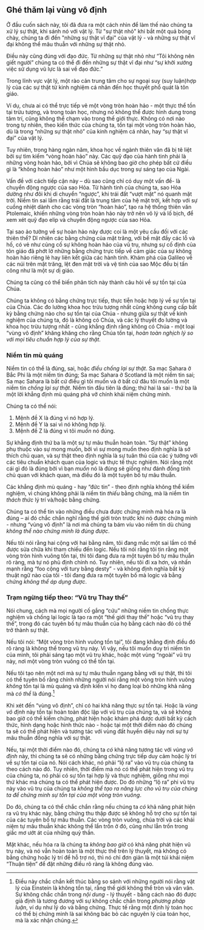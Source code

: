 ## Ghé thăm lại vùng vô định

Ở đầu cuốn sách này, tôi đã đưa ra một cách nhìn để làm thế nào chúng ta xử lý sự thật, khi sánh nó với vật lý. Từ "sự thật nhỏ" khi bắt một quả bóng chày, chúng ta đi đến "những sự thật vĩ đại" của vật lý - và những sự thật vĩ đại không thể mâu thuẫn với những sự thật nhỏ.

Điều này cũng đúng với đạo đức. Từ những sự thật nhỏ như “Tôi không nên giết người” chúng ta có thể đi đến những sự thật vĩ đại như “sự khởi xướng việc sử dụng vũ lực là sai về đạo đức.”

Trong lĩnh vực vật lý, một rào cản trung tâm cho sự ngoại suy (suy luận)hợp lý của các sự thật từ kinh nghiệm cá nhân đến học thuyết phổ quát là tôn giáo.

Ví dụ, chưa ai có thể trực tiếp vẽ một vòng tròn hoàn hảo - một thực thể tồn tại trừu tượng, và trong toán học, nhưng nó không thể được hình dung trong tâm trí, cũng không thể chạm vào trong thế giới thực. Không có nơi nào trong tự nhiên, theo kiến thức của chúng ta, tồn tại một vòng tròn hoàn hảo, dù là trong “những sự thật nhỏ” của kinh nghiệm cá nhân, hay “sự thật vĩ đại” của vật lý.

Tuy nhiên, trong hàng ngàn năm, khoa học về ngành thiên văn đã bị tê liệt bởi sự tìm kiếm “vòng hoàn hảo” này. Các quỹ đạo của hành tinh phải là những vòng hoàn hảo, bởi vì Chúa sẽ không bao giờ cho phép bất cứ điều gì là “không hoàn hảo” như một hình bầu dục trong sự sáng tạo của Ngài.

Vấn đề với cách tiếp cận này – dù sao cũng chỉ có duy một vấn đề- là chuyển động ngược của sao Hỏa. Từ hành tinh của chúng ta, sao Hỏa dường như đôi khi di chuyển “ngược”, khi trái đất “vượt mặt” nó quanh mặt trời. Niềm tin sai lầm rằng trái đất là trung tâm của hệ mặt trời, kết hợp với sự cuồng nhiệt dành cho các vòng tròn “hoàn hảo”, tạo ra hệ thống thiên văn Ptolemaic, khiến những vòng tròn hoàn hảo này trở nên vô lý và lố bịch, để xem xét quỹ đạo elip và chuyển động ngược của sao Hỏa.

Tại sao ảo tưởng về sự hoàn hảo này được coi là một yêu cầu đối với các thiên thể? Dĩ nhiên các bằng chứng của mặt trăng, với bề mặt đầy các lỗ và hố, có vẻ như củng cố sự không hoàn hảo của vũ trụ, nhưng sự cố định của tôn giáo đã phớt lờ  những bằng chứng trực tiếp về cảm giác của sự không hoàn hảo riêng lẻ hay liên kết giữa các hành tinh. Khám phá của Galileo về các núi trên mặt trăng, lệt đen mặt trời và vệ tinh của sao Mộc đều bị tấn công như là một sự dị giáo.

Chúng ta cũng có thể biến phân tích này thành câu hỏi về sự tồn tại của Chúa.

Chúng ta không có bằng chứng trực tiếp, thực tiễn hoặc hợp lý về sự tồn tại của Chúa. Các đo lường khoa học trừu tượng nhất cũng không cung cấp bất kỳ bằng chứng nào cho sự tồn tại của Chúa - nhưng giữa sự thật về kinh nghiệm của chúng ta, đó là không có Chúa, và các lý thuyết đo lường và khoa học trừu tượng nhất - cũng khẳng định rằng không có Chúa - một loại “vùng vô định” khăng khăng cho rằng Chúa  tồn tại, *hoàn toàn nghịch lý so với mọi tiêu chuẩn hợp lý của sự thật*.

### Niềm tin mù quáng

Niềm tin có thể là đúng, sai, hoặc *điều chống lại sự thật*. Sa mạc Sahara ở Bắc Phi là một niềm tin đúng; Sa mạc Sahara ở Scotland là một niềm tin sai; Sa mạc Sahara là bất cứ điều gì tôi muốn và ở bất cứ đâu tôi muốn là một niềm tin *chống lại sự thật*. Niềm tin đầu tiên là đúng; thứ hai là sai - thứ ba là một lời khẳng định mù quáng phá vỡ chính khái niệm chứng minh.

Chúng ta có thể nói:

1. Mệnh đề X là đúng vì nó hợp lý.
2. Mệnh đề Y là sai vì nó không hợp lý.
3. Mệnh đề Z là đúng vì tôi *muốn* nó đúng.

Sự khẳng định thứ ba là một sự tự mâu thuẫn hoàn toàn. “Sự thật” không phụ thuộc vào sự mong muốn, bởi vì sự mong muốn theo định nghĩa là sở thích chủ quan, và sự thật theo định nghĩa là sự tuân thủ của các ý tưởng với các tiêu chuẩn khách quan của logic và thực tế thực nghiệm. Nói rằng một cái gì đó là đúng bởi vì bạn *muốn* nó là đúng sẽ giống như đánh đồng tính chủ quan với khách quan, mà điều đó là một tuyên bố tự mâu thuẫn.

Các khẳng định mù quáng - hay “đức tin” - theo định nghĩa không thể kiểm nghiệm, vì chúng không phải là niềm tin *thiếu* bằng chứng, mà là niềm tin *thách thức* lý trí và/hoặc bằng chứng.

Chúng ta có thể tin vào những điều chưa được chứng minh mà hóa ra là đúng – ai đó chắc chắn nghĩ rằng thế giới tròn trước khi nó được chứng minh - nhưng “vùng vô định” là nơi  mà chúng ta bám víu vào niềm tin dù chúng *không thể nào chứng minh là đúng được*.

Nếu tôi nói rằng hai cộng với hai bằng năm, tôi đang mắc một sai lầm có thể được sửa chữa khi tham chiếu đến logic. Nếu tôi nói rằng tôi tin rằng một vòng tròn hình vuông tồn tại, thì tôi đang đưa ra một tuyên bố tự mâu thuẫn rõ ràng, mà tự nó phủ định chính nó. Tuy nhiên, nếu tôi đi xa hơn, và nhấn mạnh rằng “foo cộng với tury bằng desty” - và không định nghĩa bất kỳ thuật ngữ nào của tôi - tôi đang đưa ra một tuyên bố mà logic và bằng chứng *không thể áp dụng được*.

### Trạm ngừng tiếp theo: “Vũ trụ Thay thế”

Nói chung, cách mà mọi người cố gắng “cứu” những niềm tin chống thực nghiệm và chống lại logic là tạo ra một “thế giới thay thế” hoặc “vũ trụ thay thế”, trong đó các tuyên bố tự mâu thuẫn của họ bằng cách nào đó có thể trở thành sự thật.

Nếu tôi nói: “Một vòng tròn hình vuông tồn tại”, tôi đang khẳng định điều đó rõ ràng là không thể trong vũ trụ này. Vì vậy, nếu tôi muốn duy trì niềm tin của mình, tôi phải sáng tạo một vũ trụ khác, hoặc một vùng “ngoài” vũ trụ này, nơi một vòng tròn vuông có thể tồn tại.

Nếu tôi tạo nên một nơi mà sự tự mâu thuẫn ngang bằng với sự thật, thì tôi có thể tuyên bố rằng chính những người nói rằng một vòng tròn hình vuông *không* tồn tại là mù quáng và định kiến vì họ đang loại bỏ những khả năng mà *có thể* là đúng.[^1]

Khi xét đến “vùng vô định”, chỉ có hai khả năng thực sự tồn tại. Hoặc là *vùng vô định* này tồn tại hoàn toàn độc lập với vũ trụ của chúng ta, và sẽ không bao giờ có thể kiểm chứng, phát hiện hoặc khám phá được dưới bất kỳ cách thức, hình dạng hoặc hình thức nào - hoặc tại một thời điểm nào đó chúng ta sẽ có thể phát hiện và tương tác với vùng đất huyền diệu này nơi sự tự mâu thuẫn đồng nghĩa với sự thật.

Nếu, tại một thời điểm nào đó, chúng ta *có* khả năng tương tác với *vùng vô định* này, thì chúng ta sẽ có những bằng chứng trực tiếp duy cảm hoặc lý trí về sự tồn tại của nó. Nói cách khác, nó phải “lộ ra” vào vũ trụ của chúng ta theo cách nào đó. Tuy nhiên, thời điểm mà nó có thể phát hiện trong vũ trụ của chúng ta, nó phải có sự tồn tại hợp lý và thực nghiệm, giống như mọi thứ khác mà chúng ta có thể phát hiện được. Do đó những “lộ ra” phi vũ trụ này vào vũ trụ của chúng ta *không thể tạo ra năng lực cho vũ trụ của chúng ta để chứng minh sự tồn tại của một vòng tròn vuông*.

Do đó, chúng ta có thể chắc chắn rằng nếu chúng ta *có* khả năng phát hiện ra vũ trụ khác này, bằng chứng thu thập được sẽ không hỗ trợ cho sự tồn tại của các tuyên bố tự mâu thuẫn. Các vòng tròn vuông, chúa trời và các khái niệm tự mâu thuẫn khác không thể lẩn trốn ở đó, cũng như lẫn trốn trong giấc mơ ướt át của những quỷ thần.

Mặt khác, nếu hóa ra là chúng ta *không bao giờ* có khả năng phát hiện vũ trụ này, và nó vẫn hoàn toàn là một thực thể trên lý thuyết, mà không có bằng chứng hoặc lý trí để hỗ trợ nó, thì nó chỉ đơn giản là một túi khái niệm “Thuận tiện” để đặt những điều rõ ràng là không đúng vào.

[^1]: Điều này chắc chắn kết thúc bằng so sánh với những người nói rằng vật lý của Einstein là không tồn tại, rằng thế giới không thể tròn và vân vân. Sự không chắc chắn trong *nội dung* - lý thuyết - bằng cách nào đó được giả định là tương đương với sự không chắc chắn trong *phương pháp luận*, ví dụ như lý do và bằng chứng. Thực tế rằng một định lý toán học có thể bị chứng minh là sai không bác bỏ các nguyên lý của toán học, mà là xác nhận chúng.
